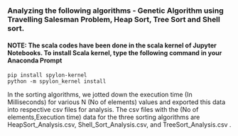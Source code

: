### Analyzing the following algorithms - Genetic Algorithm using Travelling Salesman Problem, Heap Sort, Tree Sort and Shell sort. 

#### NOTE: The scala codes have been done in the scala kernel of Jupyter Notebooks. To install Scala kernel, type the following command in your Anaconda Prompt

```
pip install spylon-kernel
python -m spylon_kernel install
```
In the sorting algorithms, we jotted down the execution time (In Milliseconds) for various N (No of elements) values and exported this data into respective csv files for analysis. The csv files with the (No of elements,Execution time) data for the three sorting algorithms are HeapSort_Analysis.csv, Shell_Sort_Analysis.csv, and TreeSort_Analysis.csv .

